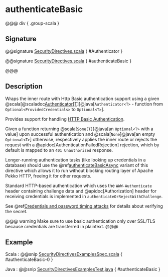 # authenticateBasic

@@@ div { .group-scala }
## Signature

@@signature [SecurityDirectives.scala](/http/src/main/scala/org/apache/pekko/http/scaladsl/server/directives/SecurityDirectives.scala) { #Authenticator }

@@signature [SecurityDirectives.scala](/http/src/main/scala/org/apache/pekko/http/scaladsl/server/directives/SecurityDirectives.scala) { #authenticateBasic }

@@@

## Description

Wraps the inner route with Http Basic authentication support using a given @scala[@scaladoc[Authenticator[T]](akka.http.scaladsl.server.Directives#Authenticator[T]=akka.http.scaladsl.server.directives.Credentials=%3EOption[T])]@java[`Authenticator<T>` - function from `Optional<ProvidedCredentials>` to `Optional<T>`].

Provides support for handling [HTTP Basic Authentication](https://en.wikipedia.org/wiki/Basic_auth).

Given a function returning @scala[`Some[T]`]@java[an `Optional<T>` with a value] upon successful authentication and @scala[`None`]@java[an empty `Optional<T>`] otherwise,
respectively applies the inner route or rejects the request with a @apidoc[AuthenticationFailedRejection] rejection,
which by default is mapped to an `401 Unauthorized` response.

Longer-running authentication tasks (like looking up credentials in a database) should use the @ref[authenticateBasicAsync](authenticateBasicAsync.md)
variant of this directive which allows it to run without blocking routing layer of Apache Pekko HTTP, freeing it for other requests.

Standard HTTP-based authentication which uses the `WWW-Authenticate` header containing challenge data and
@apidoc[Authorization] header for receiving credentials is implemented in `authenticateOrRejectWithChallenge`.

See @ref[Credentials and password timing attacks](index.md#credentials-and-timing-attacks) for details about verifying the secret.

@@@ warning
Make sure to use basic authentication only over SSL/TLS because credentials are transferred in plaintext.
@@@

## Example

Scala
:  @@snip [SecurityDirectivesExamplesSpec.scala](/docs/src/test/scala/docs/http/scaladsl/server/directives/SecurityDirectivesExamplesSpec.scala) { #authenticateBasic-0 }

Java
:  @@snip [SecurityDirectivesExamplesTest.java](/docs/src/test/java/docs/http/javadsl/server/directives/SecurityDirectivesExamplesTest.java) { #authenticateBasic }
